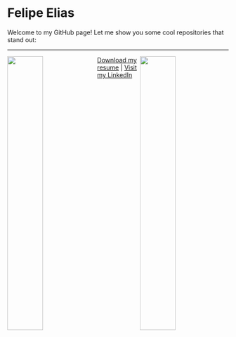 # Felipe Elias

Welcome to my GitHub page! Let me show you some cool repositories that stand out:

---

<a href="https://github.com/feponiel/kodi"><img width="40%" src="https://raw.githubusercontent.com/gist/feponiel/0849b12d4d61d33523aa969af99768bd/raw/1f1e85e4c34fbbd89a6a781bde78fb6bf1f8eaf4/card_kodi.svg" align="left" /></a>
<a href="https://github.com/feponiel/kodi"><img width="40%" src="https://raw.githubusercontent.com/gist/feponiel/0849b12d4d61d33523aa969af99768bd/raw/1f1e85e4c34fbbd89a6a781bde78fb6bf1f8eaf4/card_kodi.svg" align="right" /></a>

<a href="https://github.com/feponiel/feponiel/blob/main/Felipe%20Elias%2C%20Curriculum%20Vitae%20-%2021-04-2024.pdf">Download my resume</a> | <a href="https://www.linkedin.com/in/felipe-daniel-elias/" target="_blank">Visit my LinkedIn</a>

